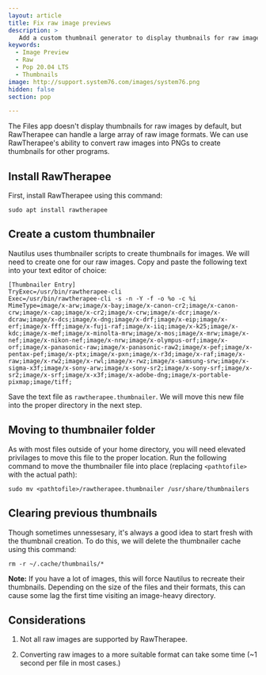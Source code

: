 ```yaml
---
layout: article
title: Fix raw image previews
description: >
   Add a custom thumbnail generator to display thumbnails for raw image in Files.
keywords:
  - Image Preview
  - Raw
  - Pop 20.04 LTS
  - Thumbnails
image: http://support.system76.com/images/system76.png
hidden: false
section: pop

---
```


The Files app doesn't display thumbnails for raw images by default, but RawTherapee can handle a large array of raw image formats. We can use RawTherapee's ability to convert raw images into PNGs to create thumbnails for other programs.

## Install RawTherapee

First, install RawTherapee using this command:

```
sudo apt install rawtherapee
```

## Create a custom thumbnailer

Nautilus uses thumbnailer scripts to create thumbnails for images. We will need to create one for our raw images. Copy and paste the following text into your text editor of choice:

```
[Thumbnailer Entry]
TryExec=/usr/bin/rawtherapee-cli
Exec=/usr/bin/rawtherapee-cli -s -n -Y -f -o %o -c %i 
MimeType=image/x-arw;image/x-bay;image/x-canon-cr2;image/x-canon-crw;image/x-cap;image/x-cr2;image/x-crw;image/x-dcr;image/x-dcraw;image/x-dcs;image/x-dng;image/x-drf;image/x-eip;image/x-erf;image/x-fff;image/x-fuji-raf;image/x-iiq;image/x-k25;image/x-kdc;image/x-mef;image/x-minolta-mrw;image/x-mos;image/x-mrw;image/x-nef;image/x-nikon-nef;image/x-nrw;image/x-olympus-orf;image/x-orf;image/x-panasonic-raw;image/x-panasonic-raw2;image/x-pef;image/x-pentax-pef;image/x-ptx;image/x-pxn;image/x-r3d;image/x-raf;image/x-raw;image/x-rw2;image/x-rwl;image/x-rwz;image/x-samsung-srw;image/x-sigma-x3f;image/x-sony-arw;image/x-sony-sr2;image/x-sony-srf;image/x-sr2;image/x-srf;image/x-x3f;image/x-adobe-dng;image/x-portable-pixmap;image/tiff;
```

Save the text file as `rawtherapee.thumbnailer`. We will move this new file into the proper directory in the next step.

## Moving to thumbnailer folder

As with most files outside of your home directory, you will need elevated privilages to move this file to the proper location. Run the following command to move the thumbnailer file into place (replacing `<pathtofile>` with the actual path):

```
sudo mv <pathtofile>/rawtherapee.thumbnailer /usr/share/thumbnailers
```

## Clearing previous thumbnails

Though sometimes unnessesary, it's always a good idea to start fresh with the thumbnail creation. To do this, we will delete the thumbnailer cache using this command:

```
rm -r ~/.cache/thumbnails/*
```

**Note:** If you have a lot of images, this will force Nautilus to recreate their thumbnails. Depending on the size of the files and their formats, this can cause some lag the first time visiting an image-heavy directory. 

## Considerations

1. Not all raw images are supported by RawTherapee.

2. Converting raw images to a more suitable format can take some time (~1 second per file in most cases.)
